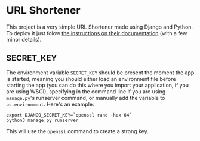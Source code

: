# URL Shortener

This project is a very simple URL Shortener made using Django and Python. To deploy it just folow [the instructions on their documentation](https://docs.djangoproject.com/en/4.1/howto/deployment) (with a few minor details).

## SECRET_KEY

The environment variable `SECRET_KEY` should be present the moment the app is started, meaning you should either load an environment file before starting the app (you can do this where you import your application, if you are using WSGI), specifying in the command line if you are using `manage.py`'s runserver command, or manually add the variable to `os.environment`. Here's an example:

```
export DJANGO_SECRET_KEY=`openssl rand -hex 64`
python3 manage.py runserver
```
This will use the `openssl` command to create a strong key.
